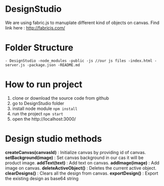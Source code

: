 # DesignStudio

We are using fabric.js to manuplate different kind of objects on canvas. Find link here : http://fabricjs.com/

# Folder Structure

`- DesignStudio
  -node_modules
  -public
     -js //our js files
     -index.html
  -server.js
  -package.json
  -README.md`
  
# How to run project

1) clone or download the source code from github
2) go to DesignStudio folder
3) install node module
   `npm install`
4) run the project
   `npm start`
5) open the http://localhost:3000/
 
# Design studio methods

**createCanvas(canvasId)** : Initialize canvas by providing id of canvas.
**setBackground(image)** : Set canvas background in our cas it will be product image. 
**addText(text)** : Add text on canvas.
**addImage(image)** : Add image on canvas.
**deleteActiveObject()** : Deletes the current active object.
**clearDesigns()** : Clears all the design from canvas.
**exportDesign()** : Export the existing design as base64 string
